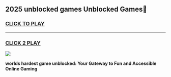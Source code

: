 
## 2025 unblocked games Unblocked Games👋
<h3>
<a href="https://premium.freeplayer.one?title=2025_unblocked_games&ref=16F">CLICK TO PLAY</a></h3>
<hr>

<h3>
<a href="https://premium.freeplayer.one?title=2025_unblocked_games&ref=16F">CLICK 2 PLAY</a>
  
</h3>

<a href="https://premium.freeplayer.one?title=2025_unblocked_games&ref=16F/"><img src="https://clearcache.store/games.png"></a>


**worlds hardest game unblocked: Your Gateway to Fun and Accessible Online Gaming**
